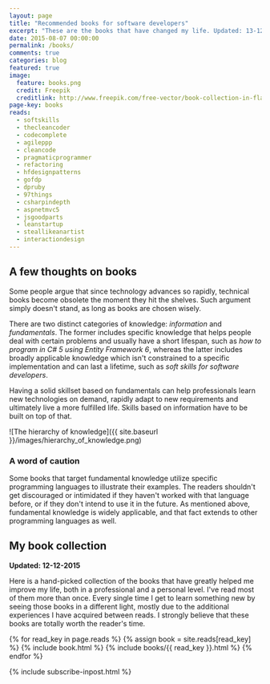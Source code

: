 ```yaml
---
layout: page
title: "Recommended books for software developers"
excerpt: "These are the books that have changed my life. Updated: 13-12-2015"
date: 2015-08-07 00:00:00
permalink: /books/
comments: true
categories: blog
featured: true
image:
  feature: books.png
  credit: Freepik
  creditlink: http://www.freepik.com/free-vector/book-collection-in-flat-design_764791.htm
page-key: books
reads: 
  - softskills
  - thecleancoder
  - codecomplete
  - agileppp
  - cleancode
  - pragmaticprogrammer
  - refactoring
  - hfdesignpatterns
  - gofdp
  - dpruby
  - 97things
  - csharpindepth
  - aspnetmvc5
  - jsgoodparts
  - leanstartup
  - steallikeanartist
  - interactiondesign
---
```

## A few thoughts on books

Some people argue that since technology advances so rapidly, technical books become obsolete the moment they hit the shelves. Such argument simply doesn't stand, as long as books are chosen wisely.

There are two distinct categories of knowledge: *information* and *fundamentals*. The former includes specific knowledge that helps people deal with certain problems and usually have a short lifespan, such as *how to program in C# 5 using Entity Framework 6*, whereas the latter includes broadly applicable knowledge which isn't constrained to a specific implementation and can last a lifetime, such as *soft skills for software developers*.

Having a solid skillset based on fundamentals can help professionals learn new technologies on demand, rapidly adapt to new requirements and ultimately live a more fulfilled life. Skills based on information have to be built on top of that.

![The hierarchy of knowledge]({{ site.baseurl }}/images/hierarchy_of_knowledge.png)

### A word of caution

Some books that target fundamental knowledge utilize specific programming languages to illustrate their examples. The readers shouldn't get discouraged or intimidated if they haven't worked with that language before, or if they don't intend to use it in the future. As mentioned above, fundamental knowledge is widely applicable, and that fact extends to other programming languages as well.

## My book collection

**Updated: 12-12-2015**

Here is a hand-picked collection of the books that have greatly helped me improve my life, both in a professional and a personal level. I've read most of them more than once. Every single time I get to learn something new by seeing those books in a different light, mostly due to the additional experiences I have acquired between reads. I strongly believe that these books are totally worth the reader's time.

{% for read_key in page.reads %}
{% assign book = site.reads[read_key] %}
{% include book.html %}
{% include books/{{ read_key }}.html %}
{% endfor %}

{% include subscribe-inpost.html %}
